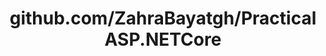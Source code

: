 ---
layout: post
title: github.com/ZahraBayatgh/PracticalASP.NETCore
categories: link
tags: [انگلیسی, گیت‌هاب, برنامه‌نویسی]
---